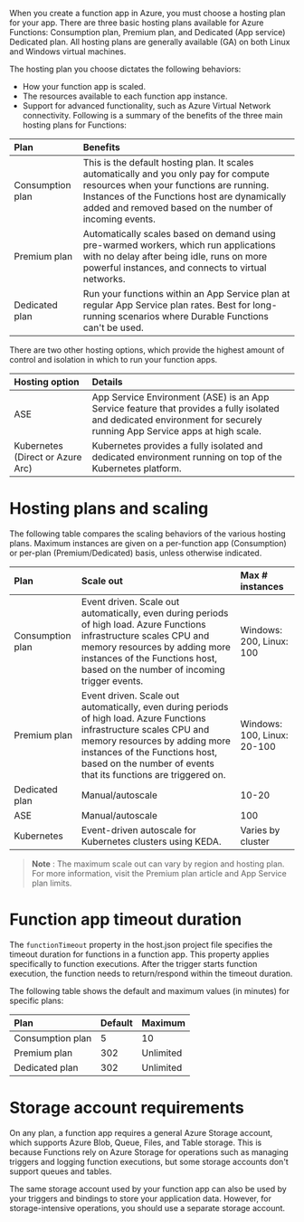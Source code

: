 When you create a function app in Azure, you must choose a hosting plan for your app. There are three basic hosting plans available for Azure Functions: Consumption plan, Premium plan, and Dedicated (App service) Dedicated plan. All hosting plans are generally available (GA) on both Linux and Windows virtual machines.

The hosting plan you choose dictates the following behaviors:

- How your function app is scaled.
- The resources available to each function app instance.
- Support for advanced functionality, such as Azure Virtual Network connectivity.
Following is a summary of the benefits of the three main hosting plans for Functions:

| Plan| 	Benefits| 
| :--| :--| 
| Consumption plan| 	This is the default hosting plan. It scales automatically and you only pay for compute resources when your functions are running. Instances of the Functions host are dynamically added and removed based on the number of incoming events.| 
| Premium plan| 	Automatically scales based on demand using pre-warmed workers, which run applications with no delay after being idle, runs on more powerful instances, and connects to virtual networks.| 
| Dedicated plan| 	Run your functions within an App Service plan at regular App Service plan rates. Best for long-running scenarios where Durable Functions can't be used.|

There are two other hosting options, which provide the highest amount of control and isolation in which to run your function apps.

| Hosting option	| Details| 
| :--| :--| 
| ASE| 	App Service Environment (ASE) is an App Service feature that provides a fully isolated and dedicated environment for securely running App Service apps at high scale.| 
| Kubernetes (Direct or Azure Arc)| 	Kubernetes provides a fully isolated and dedicated environment running on top of the Kubernetes platform.| 

# Hosting plans and scaling
The following table compares the scaling behaviors of the various hosting plans. Maximum instances are given on a per-function app (Consumption) or per-plan (Premium/Dedicated) basis, unless otherwise indicated.

| Plan| 	Scale out| 	Max # instances| 
| :--| :--| :--| 
| Consumption plan	| Event driven. Scale out automatically, even during periods of high load. Azure Functions infrastructure scales CPU and memory resources by adding more instances of the Functions host, based on the number of incoming trigger events.	| Windows: 200, Linux: 100| 
| Premium plan| 	Event driven. Scale out automatically, even during periods of high load. Azure Functions infrastructure scales CPU and memory resources by adding more instances of the Functions host, based on the number of events that its functions are triggered on.| 	Windows: 100, Linux: 20-100| 
| Dedicated plan| 	Manual/autoscale	| 10-20| 
| ASE	| Manual/autoscale| 	100| 
| Kubernetes| 	Event-driven autoscale for Kubernetes clusters using KEDA.| 	Varies by cluster| 

> **Note** : The maximum scale out can vary by region and hosting plan. For more information, visit the Premium plan article and App Service plan limits.

# Function app timeout duration
The `functionTimeout` property in the host.json project file specifies the timeout duration for functions in a function app. This property applies specifically to function executions. After the trigger starts function execution, the function needs to return/respond within the timeout duration.

The following table shows the default and maximum values (in minutes) for specific plans:

| Plan	| Default	| Maximum| 
| :--| :--|:--| 
| Consumption plan| 	5	| 10| 
| Premium plan	| 302| 	Unlimited| 
| Dedicated plan| 	302	| Unlimited| 

# Storage account requirements
On any plan, a function app requires a general Azure Storage account, which supports Azure Blob, Queue, Files, and Table storage. This is because Functions rely on Azure Storage for operations such as managing triggers and logging function executions, but some storage accounts don't support queues and tables.

The same storage account used by your function app can also be used by your triggers and bindings to store your application data. However, for storage-intensive operations, you should use a separate storage account.
